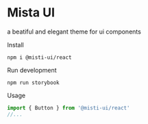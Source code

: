 # Mista UI
a beatiful and elegant theme for ui components

Install

```
npm i @misti-ui/react
```

Run development

```
npm run storybook

```

Usage 

```jsx
import { Button } from '@misti-ui/react'
//...
```